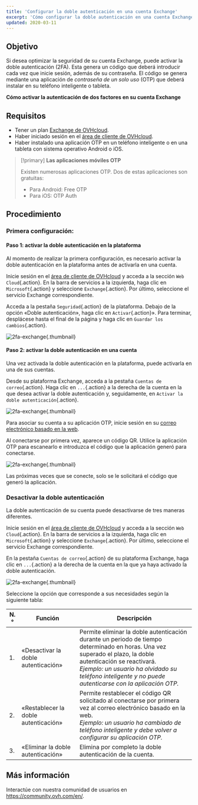 ```yaml
---
title: 'Configurar la doble autenticación en una cuenta Exchange'
excerpt: 'Cómo configurar la doble autenticación en una cuenta Exchange'
updated: 2020-03-11
---
```


## Objetivo

Si desea optimizar la seguridad de su cuenta Exchange, puede activar la doble autenticación (2FA). Esta genera un código que deberá introducir cada vez que inicie sesión, además de su contraseña. El código se genera mediante una aplicación de *contraseña de un solo uso* (OTP) que deberá instalar en su teléfono inteligente o tableta.

**Cómo activar la autenticación de dos factores en su cuenta Exchange**

## Requisitos

- Tener un plan [Exchange de OVHcloud](/links/web/emails).
- Haber iniciado sesión en el [área de cliente de OVHcloud](/links/manager).
- Haber instalado una aplicación OTP en un teléfono inteligente o en una tableta con sistema operativo Android o iOS.

> [!primary]
>**Las aplicaciones móviles OTP**
>
> Existen numerosas aplicaciones OTP. Dos de estas aplicaciones son gratuitas:
> 
> - Para Android: Free OTP
> - Para iOS: OTP Auth
> 

## Procedimiento

### Primera configuración:

#### Paso 1: activar la doble autenticación en la plataforma 

Al momento de realizar la primera configuración, es necesario activar la doble autenticación en la plataforma antes de activarla en una cuenta.

Inicie sesión en el [área de cliente de OVHcloud](/links/manager) y acceda a la sección `Web Cloud`{.action}. En la barra de servicios a la izquierda, haga clic en `Microsoft`{.action} y seleccione `Exchange`{.action}. Por último, seleccione el servicio Exchange correspondiente.

Acceda a la pestaña `Seguridad`{.action} de la plataforma. Debajo de la opción «Doble autenticación», haga clic en `Activar`{.action}». Para terminar, desplácese hasta el final de la página y haga clic en `Guardar los cambios`{.action}.

![2fa-exchange](images/2fa-exchange.gif){.thumbnail}

#### Paso 2: activar la doble autenticación en una cuenta

Una vez activada la doble autenticación en la plataforma, puede activarla en una de sus cuentas.

Desde su plataforma Exchange, acceda a la pestaña `Cuentas de correo`{.action}. Haga clic en `...`{.action} a la derecha de la cuenta en la que desea activar la doble autenticación y, seguidamente, en `Activar la doble autenticación`{.action}.

![2fa-exchange](images/2fa-exchange-01.png){.thumbnail}

Para asociar su cuenta a su aplicación OTP, inicie sesión en su [correo electrónico basado en la web](/links/web/email).

Al conectarse por primera vez, aparece un código QR. Utilice la aplicación OTP para escanearlo e introduzca el código que la aplicación generó para conectarse.

![2fa-exchange](images/2fa-exchange-02.png){.thumbnail}

Las próximas veces que se conecte, solo se le solicitará el código que generó la aplicación.

### Desactivar la doble autenticación

La doble autenticación de su cuenta puede desactivarse de tres maneras diferentes.

Inicie sesión en el [área de cliente de OVHcloud](/links/manager) y acceda a la sección `Web Cloud`{.action}. En la barra de servicios a la izquierda, haga clic en `Microsoft`{.action} y seleccione `Exchange`{.action}. Por último, seleccione el servicio Exchange correspondiente.

En la pestaña `Cuentas de correo`{.action} de su plataforma Exchange, haga clic en `...`{.action} a la derecha de la cuenta en la que ya haya activado la doble autenticación.

![2fa-exchange](images/2fa-exchange-04.png){.thumbnail}

Seleccione la opción que corresponde a sus necesidades según la siguiente tabla:

| N.°                 	| Función    | Descripción                                                                                                        	
|----------------------------------	|------------------|------------------|
| 1. | «Desactivar la doble autenticación» | Permite eliminar la doble autenticación durante un periodo de tiempo determinado en horas. Una vez superado el plazo, la doble autenticación se reactivará. <br> *Ejemplo: un usuario ha olvidado su teléfono inteligente y no puede autenticarse con la aplicación OTP.*   |
| 2. | «Restablecer la doble autenticación» | Permite restablecer el código QR solicitado al conectarse por primera vez al correo electrónico basado en la web.<br> *Ejemplo: un usuario ha cambiado de teléfono inteligente y debe volver a configurar su aplicación OTP.* |
| 3. | «Eliminar la doble autenticación» | Elimina por completo la doble autenticación de la cuenta. | 

## Más información

Interactúe con nuestra comunidad de usuarios en <https://community.ovh.com/en/>.
